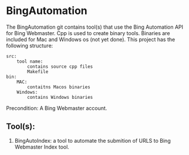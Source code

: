 BingAutomation
==============

The BingAutomation git contains tool(s) that use the Bing Automation API for Bing Webmaster. 
Cpp is used to create binary tools. Binaries are included for Mac and Windows os (not yet done).
This project has the following structure:

	src:
		tool name:
			contains source cpp files
			Makefile
	bin:
		MAC:
			contaitns Macos binaries
		Windows:
			contains Windows binaries

Precondition: A Bing Webmaster account.

Tool(s):
--------
1. BingAutoIndex: a tool to automate the submition of URLS to Bing Webmaster Index tool. 
